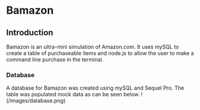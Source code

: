 # Bamazon

## Introduction
Bamazon is an ultra-mini simulation of Amazon.com. It uses mySQL to create a table of purchaseable items and node.js to allow the user to make a command line purchase in the terminal.

### Database
A database for Bamazon was created using mySQL and Sequel Pro. The table was populated mock data as can be seen below.
!(/images/database.png)

